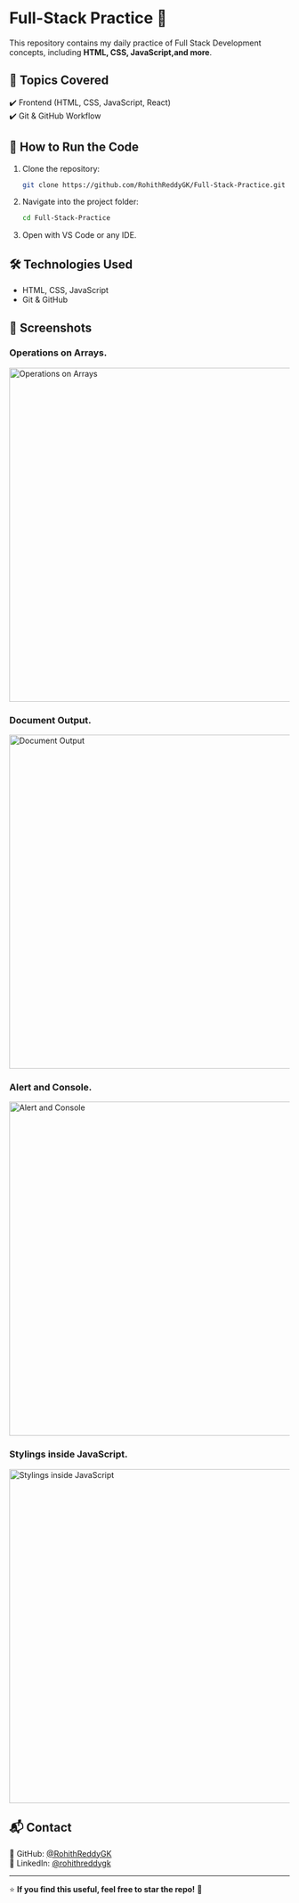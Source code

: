 # Full-Stack Practice 🚀

This repository contains my daily practice of Full Stack Development concepts, including **HTML, CSS, JavaScript,and more**.

## 📖 Topics Covered  
✔️ Frontend (HTML, CSS, JavaScript, React)  
✔️ Git & GitHub Workflow  

## 🚀 How to Run the Code
1. Clone the repository:  
   ```bash
   git clone https://github.com/RohithReddyGK/Full-Stack-Practice.git
   ```
2. Navigate into the project folder:  
   ```bash
   cd Full-Stack-Practice
   ```
3. Open with VS Code or any IDE.

## 🛠️ Technologies Used  
- HTML, CSS, JavaScript  
- Git & GitHub  

## 📸 Screenshots

### Operations on Arrays.
<img src="https://github.com/user-attachments/assets/842bbc1d-944f-4638-a807-8b1299413aa2" alt="Operations on Arrays" width="600"/>

### Document Output.
<img src="https://github.com/user-attachments/assets/b837162f-74fd-4005-9961-f95d918c221c" alt="Document Output" width="600"/>

### Alert and Console.
<img src="https://github.com/user-attachments/assets/cd085608-bd7f-4bfc-8312-20cbad0e9ca8" alt="Alert and Console" width="600"/>

### Stylings inside JavaScript.
<img src="https://github.com/user-attachments/assets/bb57c82f-3dea-49a0-9f32-b9a36cc3030d" alt="Stylings inside JavaScript" width="600"/>


 
## 📬 Contact   
📌 GitHub: [@RohithReddyGK](https://github.com/RohithReddyGK)  
📌 LinkedIn: [@rohithreddygk](https://linkedin.com/in/rohithreddygk)  

---
⭐ **If you find this useful, feel free to star the repo!** 🚀

